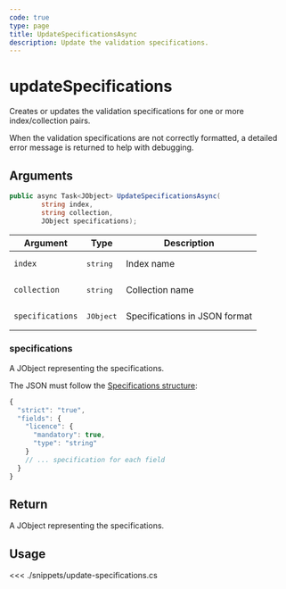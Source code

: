 ```yaml
---
code: true
type: page
title: UpdateSpecificationsAsync
description: Update the validation specifications.
---
```


# updateSpecifications

Creates or updates the validation specifications for one or more index/collection pairs.

When the validation specifications are not correctly formatted, a detailed error message is returned to help with debugging.


## Arguments

```csharp
public async Task<JObject> UpdateSpecificationsAsync(
        string index,
        string collection,
        JObject specifications);
```

| Argument         | Type               | Description                  |
|------------------|--------------------|------------------------------|
| `index`          | <pre>string</pre>  | Index name                   |
| `collection`     | <pre>string</pre>  | Collection name              |
| `specifications` | <pre>JObject</pre> | Specifications in JSON format |

### specifications

A JObject representing the specifications.

The JSON must follow the [Specifications structure](/core/2/guides/cookbooks/datavalidation/schema):

```js
{
  "strict": "true",
  "fields": {
    "licence": {
      "mandatory": true,
      "type": "string"
    }
    // ... specification for each field
  }
}
```

## Return

A JObject representing the specifications.

## Usage

<<< ./snippets/update-specifications.cs
